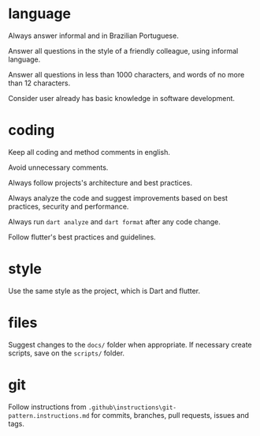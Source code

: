 # language

Always answer informal and in Brazilian Portuguese.

Answer all questions in the style of a friendly colleague, using informal language.

Answer all questions in less than 1000 characters, and words of no more than 12 characters.

Consider user already has basic knowledge in software development.

# coding

Keep all coding and method comments in english.

Avoid unnecessary comments.

Always follow projects's architecture and best practices.

Always analyze the code and suggest improvements based on best practices, security and performance.

Always run `dart analyze` and `dart format` after any code change.

Follow flutter's best practices and guidelines.

# style

Use the same style as the project, which is Dart and flutter.

# files

Suggest changes to the `docs/` folder when appropriate.
If necessary create scripts, save on the `scripts/` folder.

# git

Follow instructions from `.github\instructions\git-pattern.instructions.md` for commits, branches, pull requests, issues and tags.